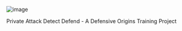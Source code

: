 
![image](https://github.com/user-attachments/assets/76f18608-4a61-4d82-9405-4951fc0cd5a1)


Private Attack Detect Defend -  A Defensive Origins Training Project
